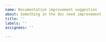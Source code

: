 ```yaml
---
name: Documentation improvement suggestion
about: Something in the doc need improvement
title: ''
labels: ''
assignees: ''

---
```



